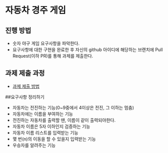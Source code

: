 # 자동차 경주 게임
## 진행 방법
* 숫자 야구 게임 요구사항을 파악한다.
* 요구사항에 대한 구현을 완료한 후 자신의 github 아이디에 해당하는 브랜치에 Pull Request(이하 PR)를 통해 과제를 제출한다.

## 과제 제출 과정
* [과제 제출 방법](https://github.com/next-step/nextstep-docs/tree/master/precourse)

##요구사항 정리하기
* 자동차는 전진하는 기능(0~9중에서 4이상은 전진, 그 이하는 멈춤)
* 자동차에는 이름을 부여하는 기능
* 전진하는 자동차를 출력할 땐, 이름이 같이 출력되야한다.
* 자동차 이름은 5자 이하인지 검증하는 기능
* 자동차 이름 리스트를 입력받는 기능
* 몇 번(n)의 이동을 할 수 있을지 입력받는 기능
* 우승자를 알려주는 기능
